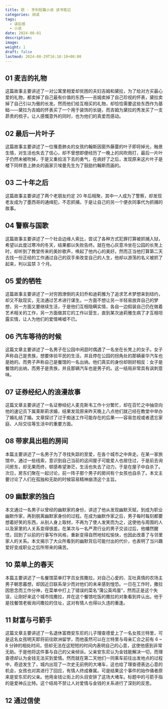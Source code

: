 ```yaml
---
title: 欧 · 亨利短篇小说 读书笔记
categories: 阅读
tags:
  - 读后感
  - 小说
date: 2024-08-01
description: 
image: 
weight: 1
draft: false
lastmod: 2024-08-29T16:18:10+08:00
---
```

## 01 麦吉的礼物

这篇故事主要讲述了一对公寓里相爱却贫困的夫妇吉姆和黛拉，为了给对方买最心爱的礼物，都卖掉了自己最有价值的东西——吉姆卖掉了自己珍视的怀表，黛拉卖掉了自己引以为傲的长发。然而他们给互相买的礼物，却恰恰需要这些东西作为基础——黛拉为吉姆的怀表买了一个用于装饰的长链，而吉姆为黛拉的秀发买了一支昴贵的梳子。让人感慨意外的同时，也为他们的真爱而感动。

## 02 最后一片叶子

这篇故事主要讲述了一位罹患肺炎的女孩约翰斯因窗外藤蔓的叶子即将掉光，触景生情，对生活也失去了信心，却不曾想即便经历了一晚上的风吹雨打，最后一片叶子仍然未被吹掉，于是又重拾活下去的勇气，在病好了之后，发现原来这片叶子是楼下同样患上肺炎的画家贝埃曼先生为了鼓励约翰斯而画的。

## 03 二十年之后

这篇故事主要讲述了两个老朋友约定 20 年后相聚，其中一人成为了警察，却发现老友成为了墨西哥的通缉犯，不忍抓捕，于是让自己的另一个便衣同事代为抓捕的故事。

## 04 警察与国歌

这篇故事主要讲述了一个社会边缘人索比，尝试了各种方式犯罪打算被抓捕入狱，希望以此度过寒冷的冬天，结果都以失败告终。就在他心灰意冷坐在公园的长凳上时，却听到了教堂传来的美妙歌声，唤起了他内心的美好。然而正当他打算第二天去找一份正经的工作通过自己的双手来改变自己的人生，他却以游荡的名义被抓了起来，判以监禁 3 个月。

## 05 爱的牺牲

这篇故事主要讲述了一对穷困潦倒的夫妇乔和迪莉雅为了追求艺术梦想来到纽约，却又不敌现实，无法通过艺术进行谋生。一方面不想让另一半轻易放弃自己的梦想，另一方面又要继续生活，于是他们互相隐瞒实情，各自一边假装自己仍在做着艺术相关的工作，另一方面做其它的工作以营生，直到某次迪莉雅生病了才互相坦露实情，让人为他们的爱情唏嘘不已。

## 06 汽车等待的时候

这篇文章主要讲述了一名男子在公园中闲逛时偶遇了一名坐在长凳上的女子。女子声称自己是贵族，想要体验平民的生活，并且停在公园的拐角处的那辆豪华汽车也是她的。而男子声称自己是餐馆的一名出纳。他们真实的身份却刚好相反：女子是餐馆的出纳，而男子是贵族，并且那辆汽车也是男子的。这一结局非常具有讽刺意味。

## 07 证券经纪人的浪漫故事

这篇文章主要讲述了一名证劵经纪人麦克斯韦工作十分繁忙，却在百忙之中抽空向他的速记员下属莱斯莉求婚，结果发现原来昨天晚上八点他们就己经在教堂中举办了婚礼结了婚。文章探讨了过于痴迷工作可能存在的后果——容易忽视或者遗忘家庭、人际交往等生活中的重要方面。

## 08 带家具出租的房间

本篇主要讲述了一名男子为了寻找失踪的至爱，在各个城市之中奔走。在某一家旅馆中，通过一些线索，意识到自己当前的这间屋子可能爱人也居住过，于是前去询问房东，却无果而终，顿感希望渺茫，生活也失去了动力，于是在屋子中自杀了。次日，房东们聚在一起讨论，前一阵子那个男子的房间有个女孩也自杀了。本文主要讨论了人们在孤独和无助的时候容易精神崩溃这个主旨。

## 09 幽默家的独白

本文通过一名男子以曾经的幽默家的身份，讲述了他从发现幽默天赋，到成为职业幽默作家，再到脱离幽默家身份的过程。在成为幽默作家之后，男子每时每刻都要想着好笑的东西，从别人身上取材，不再为了使人发笑而为之，这使他与周围的人以及家里的人关系变得很差。在某次与一名严肃行业的男子交谈过后，他幡然醒悟，回到了以前的行事写作风格，重新变得自然地轻松愉快，也因此改善了与邻里家人的关系。本文揭示了大众所看到的幽默背后可能付出的代价，也表明了当兴趣爱好变成职业之后所带来的痛苦。

## 10 菜单上的春天

本篇主要讲述了一名餐馆菜单打字员女孩撒拉，对自己心爱的、互吐真情的农场主男子朝思暮想，却因近日联系渐少而对他们的未来感到惶恐。一日在工作时，撒拉因思念而工作分神，在菜单中打上了错误的菜名“蒲公英鸡蛋”，然而正是这个失误，让刚好来这个城市找撒拉，并在这个餐馆吃饭的撒拉的对象看到并认出。他于是找餐馆老板询问撒拉的住址，这对有情人也得以久违的重逢。

## 11 财富与弓箭手

这篇文章主要讲述了一名退休富商安东尼的儿子理查德爱上了一名女孩兰特里，可是这名女孩明天即将前往欧洲留学，而他虽然可以在兰特里与母亲汇合之前有 6 ~ 8 分钟的相处时间，但却无法在这短短的时间内表明自己的心意，这使他感到非常无助。于是他将这件事与自己的父亲倾诉。父亲安东尼认为金钱能解决一切，而理查德却认为金钱无法买到爱情。然而就在第二天他们一同乘车前往出发地点的过程中，奇迹发生了，城内出现了一次史无前例的大堵车，这也给了理查德表达心意的机会，女孩也对其进行了回应，有情人终成眷属。可是结果这个事件的始作俑者原来是安东尼的父亲。他用金钱让街上的头目安排了这场大堵车。标题中的弓箭手指的是爱神丘比特。这个结局不禁让人对爱情与金钱的关系进行了深刻的反思。

## 12 通过信使


